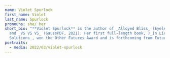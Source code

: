 ```yaml
---
name: Violet Spurlock
first_name: Violet
last_name: Spurlock
pronouns: she/ her
short_bio: "**Violet Spurlock** is the author of _Alloyed Bliss_ (Eyelet, 2021)
  and _VS VS VS_ (GaussPDF, 2021). Her first full-length book, )_In Lieu of
  Solutions_, won the Other Futures Award and is forthcoming from Futurepoem."
portraits:
  - media: 2022/03/violet-spurlock
---
```

